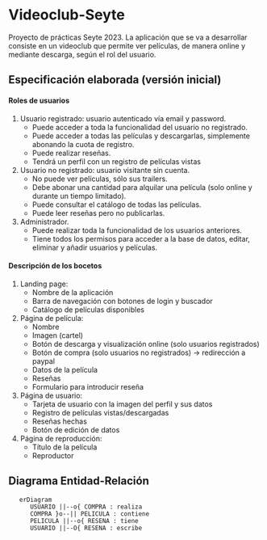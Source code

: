 # Videoclub-Seyte
Proyecto de prácticas Seyte 2023. La aplicación que se va a desarrollar consiste en un videoclub que permite ver películas, de manera online y mediante descarga, según el rol del usuario.

## Especificación elaborada (versión inicial)
#### Roles de usuarios

1. Usuario registrado: usuario autenticado vía email y password.
    * Puede acceder a toda la funcionalidad del usuario no registrado.
    * Puede acceder a todas las películas y descargarlas, simplemente abonando la cuota de registro.
    * Puede realizar reseñas.
    * Tendrá un perfil con un registro de películas vistas
2. Usuario no registrado: usuario visitante sin cuenta.
    * No puede ver películas, sólo sus trailers.
    * Debe abonar una cantidad para alquilar una película (solo online y durante un tiempo limitado).
    * Puede consultar el catálogo de todas las películas.
    * Puede leer reseñas pero no publicarlas.
3. Administrador.
    * Puede realizar toda la funcionalidad de los usuarios anteriores.
    * Tiene todos los permisos para acceder a la base de datos, editar, eliminar y añadir usuarios y películas.

#### Descripción de los bocetos
1. Landing page:
    * Nombre de la aplicación
    * Barra de navegación con botones de login y buscador
    * Catálogo de películas disponibles
2. Página de película:
    * Nombre
    * Imagen (cartel)
    * Botón de descarga y visualización online (solo usuarios registrados)
    * Botón de compra (solo usuarios no registrados) -> redirección a paypal
    * Datos de la película
    * Reseñas
    * Formulario para introducir reseña
3. Página de usuario:
    * Tarjeta de usuario con la imagen del perfil y sus datos
    * Registro de películas vistas/descargadas
    * Reseñas hechas
    * Botón de edición de datos
4. Página de reproducción:
    * Título de la película
    * Reproductor
## Diagrama Entidad-Relación
   ````mermaid
      erDiagram
         USUARIO ||--o{ COMPRA : realiza
         COMPRA }o--|| PELICULA : contiene
         PELICULA ||--o{ RESENA : tiene
         USUARIO ||--O{ RESENA : escribe
